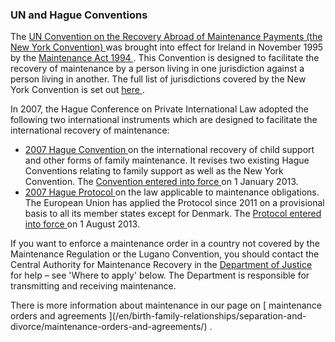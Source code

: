 ###  UN and Hague Conventions

The [ UN Convention on the Recovery Abroad of Maintenance Payments (the New
York Convention)
](http://treaties.un.org/doc/Publication/UNTS/Volume%201268/volume-1268-A-3850-English.pdf)
was brought into effect for Ireland in November 1995 by the [ Maintenance Act
1994 ](http://www.irishstatutebook.ie/1994/en/act/pub/0028/index.html) . This
Convention is designed to facilitate the recovery of maintenance by a person
living in one jurisdiction against a person living in another. The full list
of jurisdictions covered by the New York Convention is set out [ here
](https://treaties.un.org/Pages/ViewDetailsIII.aspx?src=TREATY&mtdsg_no=XX-1&chapter=20&Temp=mtdsg3&clang=_en)
.

In 2007, the Hague Conference on Private International Law adopted the
following two international instruments which are designed to facilitate the
international recovery of maintenance:

  * [ 2007 Hague Convention ](http://www.hcch.net/index_en.php?act=conventions.text&cid=131) on the international recovery of child support and other forms of family maintenance. It revises two existing Hague Conventions relating to family support as well as the New York Convention. The [ Convention entered into force ](http://www.hcch.net/index_en.php?act=conventions.status&cid=131) on 1 January 2013. 
  * [ 2007 Hague Protocol ](http://www.hcch.net/index_en.php?act=conventions.text&cid=133) on the law applicable to maintenance obligations. The European Union has applied the Protocol since 2011 on a provisional basis to all its member states except for Denmark. The [ Protocol entered into force ](http://www.hcch.net/index_en.php?act=conventions.status&cid=133) on 1 August 2013. 

If you want to enforce a maintenance order in a country not covered by the
Maintenance Regulation or the Lugano Convention, you should contact the
Central Authority for Maintenance Recovery in the [ Department of Justice
](http://www.justice.ie/en/JELR/Pages/Home) for help – see 'Where to apply'
below. The Department is responsible for transmitting and receiving
maintenance.

There is more information about maintenance in our page on [ maintenance
orders and agreements ](/en/birth-family-relationships/separation-and-
divorce/maintenance-orders-and-agreements/) .  
